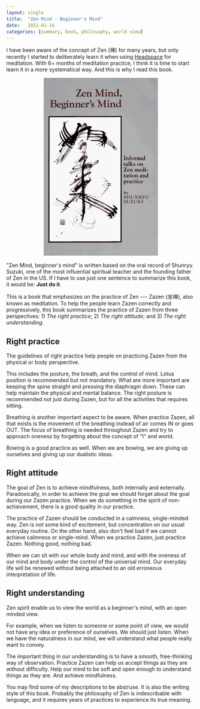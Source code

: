 ```yaml
---
layout: single
title:  "Zen Mind - Beginner's Mind"
date:   2021-01-16
categories: [summary, book, philosophy, world view]
---
```


I have been aware of the concept of Zen (禅) for many years, but only recently I started to deliberately learn it when using [Headspace](https://www.headspace.com/) for meditation. With 6+ months of meditation practice, I think it is time to start learn it in a more systematical way. And this is why I read this book.

<p align="center">
    <img src="/assets/images/2021-01-16-zen-mind/zen-mind.jpg" alt="drawing"/>
</p>


"Zen Mind, beginner's mind" is written based on the oral record of Shunryu Suzuki, one of the most influential spiritual teacher and the founding father of Zen in the US. If I have to use just one sentence to summarize this book, it would be: **Just do it**.

This is a book that emphasizes on the practice of Zen --- Zazen (坐禅), also known as meditation. To help the people learn Zazen correctly and progressively, this book summarizes the practice of Zazen from three perspectives: 1) *The right practice*; 2) *The right attitude*; and 3) *The right understanding*. 

## Right practice
The guidelines of right practice help people on practicing Zazen from the physical or body perspective. 

This includes the posture, the breath, and the control of mind. Lotus position is recommended but not mandatory. What are more important are keeping the spine straight and pressing the diaphragm down. These can help maintain the physical and mental balance. The right posture is recommended not just during Zazen, but for all the activities that requires sitting.

Breathing is another important aspect to be aware. When practice Zazen, all that exists is the movement of the breathing instead of air comes IN or goes OUT. The focus of breathing is needed throughout Zazen and try to approach oneness by forgetting about the concept of "I" and world.

Bowing is a good practice as well. When we are bowing, we are giving up ourselves and giving up our dualistic ideas.


## Right attitude
The goal of Zen is to achieve mindfulness, both internally and externally. Paradoxically, in order to achieve the goal we should forget about the goal during our Zazen practice. When we do something in the spirit of non-achievement, there is a good quality in our practice.

The practice of Zazen should be conducted in a calmness, single-minded way. Zen is not some kind of excitement, but concentration on our usual everyday routine. On the other hand, also don't feel bad if we cannot achieve calmness or single-mind. When we practice Zazen, just practice Zazen. Nothing good, nothing bad.

When we can sit with our whole body and mind, and with the oneness of our mind and body under the control of the universal mind. Our everyday life will be renewed without being attached to an old erroneous interpretation of life.


## Right understanding
Zen spirit enable us to view the world as a beginner's mind, with an open minded view. 

For example, when we listen to someone or some point of view, we would not have any idea or preference of ourselves. We should just listen. When we have the naturalness in our mind, we will understand what people really want to convey.

The important thing in our understanding is to have a smooth, free-thinking way of observation. Practice Zazen can help us accept things as they are without difficulty. Help our mind to be soft and open enough to understand things as they are. And achieve mindfulness.


You may find some of my descriptions to be abstruse. It is also the writing style of this book. Probably the philosophy of Zen is indescribable with language, and it requires years of practices to experience its true meaning.